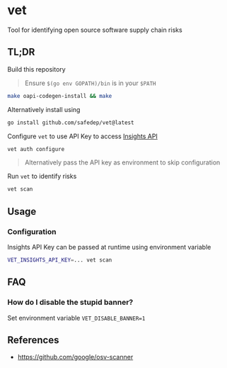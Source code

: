 # vet 
Tool for identifying open source software supply chain risks

## TL;DR

Build this repository

> Ensure `$(go env GOPATH)/bin` is in your `$PATH`

```bash
make oapi-codegen-install && make
```

Alternatively install using

```bash
go install github.com/safedep/vet@latest
```

Configure `vet` to use API Key to access [Insights API](#)

```bash
vet auth configure
```

> Alternatively pass the API key as environment to skip configuration

Run `vet` to identify risks

```bash
vet scan
```

## Usage

### Configuration

Insights API Key can be passed at runtime using environment variable

```bash
VET_INSIGHTS_API_KEY=... vet scan
```

## FAQ

### How do I disable the stupid banner?

Set environment variable `VET_DISABLE_BANNER=1`

## References

* https://github.com/google/osv-scanner


